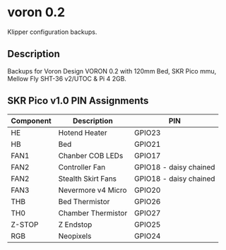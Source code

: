 # voron 0.2

Klipper configuration backups.

## Description

Backups for Voron Design VORON 0.2 with 120mm Bed, SKR Pico mmu, Mellow Fly SHT-36 v2/UTOC & Pi 4 2GB. 

## SKR Pico v1.0 PIN Assignments

|**Component**|**Description**|**PIN**
|-|-|-
|HE|Hotend Heater|GPIO23
|HB|Bed|GPIO21
|FAN1|Chanber COB LEDs|GPIO17
|FAN2|Controller Fan|GPIO18 - daisy chained
|FAN2|Stealth Skirt Fans|GPIO18 - daisy chained
|FAN3|Nevermore v4 Micro|GPIO20
|THB|Bed Thermistor|GPIO26
|TH0|Chamber Thermistor|GPIO27
|Z-STOP|Z Endstop|GPIO25
|RGB|Neopixels|GPIO24
